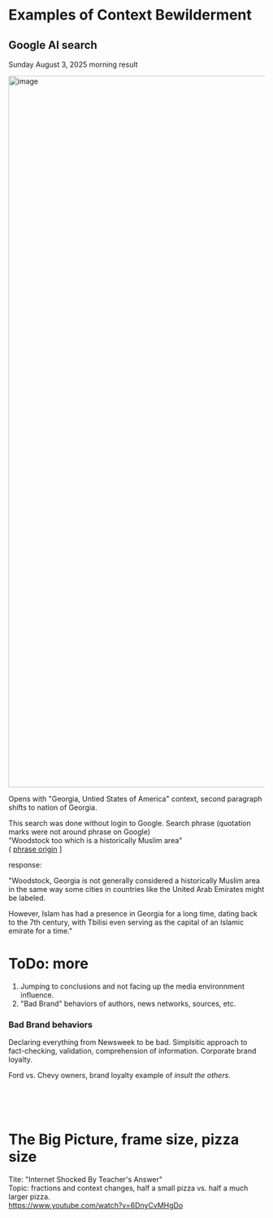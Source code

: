 # Examples of Context Bewilderment

## Google AI search

Sunday August 3, 2025 morning result

<img width="1488" height="1400" alt="image" src="https://github.com/user-attachments/assets/5d6f0527-3af1-46ed-9970-4c0a305efd2e" />

Opens with "Georgia, Untied States of America" context, second paragraph shifts to nation of Georgia.

This search was done without login to Google. 
Search phrase (quotation marks were not around phrase on Google)   
"Woodstock too which is a historically Muslim area"   
( [phrase origin](https://old.reddit.com/r/Damnthatsinteresting/comments/1mgh6r8/in_tv_show_homeland_local_artist_were_hired_to/n6oq9bv/) ]     

response:

"Woodstock, Georgia is not generally considered a historically Muslim area in the same way some cities in countries like the United Arab Emirates might be labeled.

However, Islam has had a presence in Georgia for a long time, dating back to the 7th century, with Tbilisi even serving as the capital of an Islamic emirate for a time."


# ToDo: more

1. Jumping to conclusions and not facing up the media environnment influence.
2. "Bad Brand" behaviors of authors, news networks, sources, etc.

### Bad Brand behaviors

Declaring everything from Newsweek to be bad. Simplsitic approach to fact-checking, validation, comprehension of information. Corporate brand loyalty.

Ford vs. Chevy owners, brand loyalty example of *insult the others*.

&nbsp;

&nbsp;

# The Big Picture, frame size, pizza size

Tite: "Internet Shocked By Teacher's Answer"    
Topic: fractions and context changes, half a small pizza vs. half a much larger pizza.   
https://www.youtube.com/watch?v=6DnyCvMHgDo

